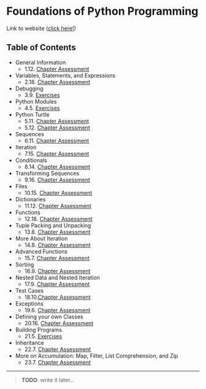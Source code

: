 # Foundations of Python Programming

Link to website ([click here!](https://runestone.academy/ns/books/published/fopp/index.html))

## Table of Contents

- General Information
  - 1.12. [Chapter Assessment](foundations_of_python_programming/01_12_chapter_assessment.md)
- Variables, Statements, and Expressions
  - 2.18. [Chapter Assessment](foundations_of_python_programming/02_18_chapter_assessment.md)
- Debugging
  - 3.9. [Exercises](foundations_of_python_programming/03_09_exercises.md)
- Python Modules
  - 4.5. [Exercises](foundations_of_python_programming/04_05_exercises.md)
- Python Turtle
  - 5.11. [Chapter Assessment](foundations_of_python_programming/05_11_chapter_assessment.md)
  - 5.12. [Chapter Assessment](foundations_of_python_programming/05_12_chapter_assessment.md)
- Sequences
  - 6.11. [Chapter Assessment](foundations_of_python_programming/06_11_chapter_assessment.md)
- Iteration
  - 7.15. [Chapter Assessment](foundations_of_python_programming/07_15_chapter_assessment.md)
- Conditionals
  - 8.14. [Chapter Assessment](foundations_of_python_programming/08_14_chapter_assessment.md)
- Transforming Sequences
  - 9.16. [Chapter Assessment](foundations_of_python_programming/09_16_chapter_assessment.md)
- Files
  - 10.15. [Chapter Assessment](foundations_of_python_programming/09_16_chapter_assessment.md)
- Dictionaries
  - 11.12. [Chapter Assessment](foundations_of_python_programming/11_12_chapter_assessment.md)
- Functions
  - 12.18. [Chapter Assessment](foundations_of_python_programming/12_18_chapter_assessment.md)
- Tuple Packing and Unpacking
  - 13.8. [Chapter Assessment](foundations_of_python_programming/13_08_chapter_assessment.md)
- More About Iteration
  - 14.8. [Chapter Assessment](foundations_of_python_programming/14_08_chapter_assessment.md)
- Advanced Functions
  - 15.7. [Chapter Assessment](foundations_of_python_programming/15_07_chapter_assessment.md)
- Sorting
  - 16.9. [Chapter Assessment](foundations_of_python_programming/16_09_chapter_assessment.md)
- Nested Data and Nested Iteration
  - 17.9. [Chapter Assessment](foundations_of_python_programming/17_09_chapter_assessment.md)
- Test Cases
  - 18.10.[Chapter Assessment](foundations_of_python_programming/18_10_chapter_assessment.md)
- Exceptions
  - 19.6. [Chapter Assessment](foundations_of_python_programming/19_06_chapter_assessment.md)
- Defining your own Classes
  - 20.16. [Chapter Assessment](foundations_of_python_programming/20_16_chapter_assessment.md)
- Building Programs
  - 21.5. [Exercises](foundations_of_python_programming/21_05_exercises.md)
- Inheritance
  - 22.7. [Chapter Assessment]()
- More on Accumulation: Map, Filter, List Comprehension, and Zip
  - 23.7. [Chapter Assessment]()

---

> __**TODO**__: write it later...
